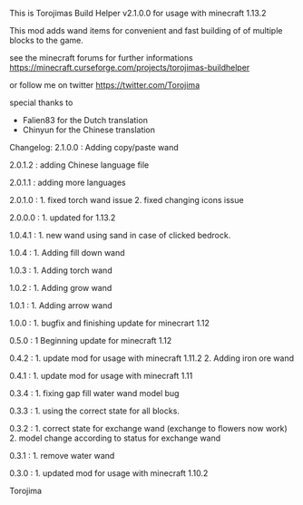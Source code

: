 This is Torojimas Build Helper v2.1.0.0 for usage with minecraft 1.13.2 

This mod adds wand items for convenient and fast building of of multiple blocks to the game. 

see the minecraft forums for further informations
https://minecraft.curseforge.com/projects/torojimas-buildhelper

or follow me on twitter https://twitter.com/Torojima

special thanks to 
- Falien83 for the Dutch translation
- Chinyun for the Chinese translation

Changelog:
2.1.0.0 : Adding copy/paste wand

2.0.1.2 : adding Chinese language file

2.0.1.1 : adding more languages

2.0.1.0 : 1. fixed torch wand issue
          2. fixed changing icons issue

2.0.0.0 : 1. updated for 1.13.2

1.0.4.1 : 1. new wand using sand in case of clicked bedrock.

1.0.4 : 1. Adding fill down wand

1.0.3 : 1. Adding torch wand

1.0.2 : 1. Adding grow wand

1.0.1 : 1. Adding arrow wand

1.0.0 : 1. bugfix and finishing update for minecrart 1.12

0.5.0 : 1  Beginning update for minecraft 1.12

0.4.2 : 1. update mod for usage with minecraft 1.11.2
        2. Adding iron ore wand

0.4.1 : 1. update mod for usage with minecraft 1.11

0.3.4 : 1. fixing gap fill water wand model bug

0.3.3 : 1. using the correct state for all blocks.

0.3.2 : 1. correct state for exchange wand (exchange to flowers now work)
        2. model change according to status for exchange wand

0.3.1 : 1. remove water wand

0.3.0 : 1. updated mod for usage with minecraft 1.10.2

Torojima